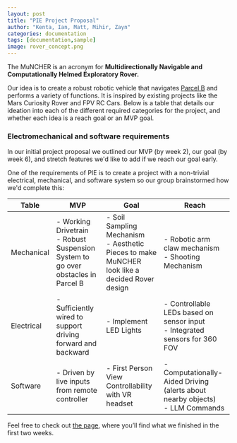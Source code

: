 ```yaml
---
layout: post
title: "PIE Project Proposal"
author: "Kenta, Ian, Matt, Mihir, Zayn"
categories: documentation
tags: [documentation,sample]
image: rover_concept.png
---
```


The MuNCHER is an acronym for **Multidirectionally Navigable and Computationally Helmed Exploratory Rover.** 

Our idea is to create a robust robotic vehicle that navigates [Parcel B]() and performs a variety of functions. It is inspired by existing projects like the Mars Curiosity Rover and FPV RC Cars. Below is a table that details our ideation into each of the different required categories for the project, and whether each idea is a reach goal or an MVP goal.

### Electromechanical and software requirements
In our initial project proposal we outlined our MVP (by week 2), our goal (by week 6), and stretch features we'd like to add if we reach our goal early. 

One of the requirements of PIE is to create a project with a non-trivial electrical, mechanical, and software system so our group brainstormed how we'd complete this:

| Table      | MVP                                                        | Goal                                                        | Reach                                                     |
|------------|------------------------------------------------------------|-------------------------------------------------------------|-----------------------------------------------------------|
| Mechanical | - Working Drivetrain <br> - Robust Suspension System to go over obstacles in Parcel B | - Soil Sampling Mechanism <br> - Aesthetic Pieces to make MuNCHER look like a decided Rover design | - Robotic arm claw mechanism <br> - Shooting Mechanism    |
| Electrical | - Sufficiently wired to support driving forward and backward | - Implement LED Lights                                      | - Controllable LEDs based on sensor input <br> - Integrated sensors for 360 FOV |
| Software   | - Driven by live inputs from remote controller             | - First Person View Controllability with VR headset         | - Computationally-Aided Driving (alerts about nearby objects) <br> - LLM Commands |



Feel free to check out <a href="https://github.com/LeNPaul/jekyll-starter-kit" target="_blank">the page</a>, where you’ll find what we finished in the first two weeks.